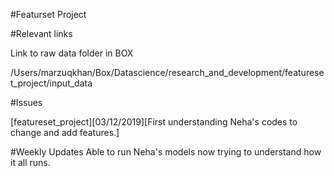 #Featurset Project

#Relevant links

Link to raw data folder in BOX

/Users/marzuqkhan/Box/Datascience/research_and_development/featureset_project/input_data

#Issues

[featureset_project][03/12/2019][First understanding Neha's codes to change and add features.]

#Weekly Updates
Able to run Neha's models now trying to understand how it all runs.
